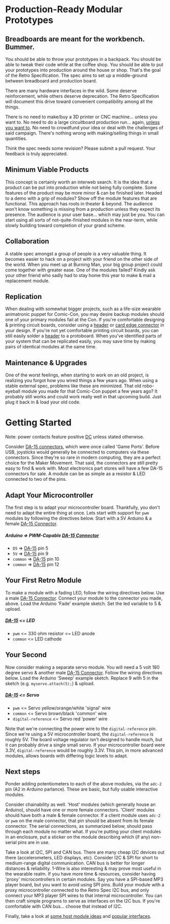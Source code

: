 Production-Ready Modular Prototypes
===================================

Breadboards are meant for the workbench. Bummer.
------------------------------------------------
You should be able to throw your prototypes in a backpack. You should be able to tweak their code while at the coffee shop. You should be able to put your prototypes into production around the house or shop. That's the goal of the Retro Specification. The spec aims to set up a middle-ground between breadboard and production board.

There are many hardware interfaces in the wild. Some deserve reinforcement, while others deserve deprecation. The Retro Specification will document this drive toward convenient compatibility among all the things.

There is no need to make/buy a 3D printer or CNC machine... unless you want to. No need to do a large circuitboard production run... again, [unless you want to](connectors/module/header-26/header-26.yaml). No need to crowdfund your idea or deal with the challenges of said campaign. There's nothing wrong with making/selling things in small quantities.

Think the spec needs some revision? Please submit a pull request. Your feedback is truly appreciated.

Minimum Viable Products
-----------------------
This concept is certainly worth an interweb search. It is the idea that a product can be put into production while not being fully complete. Some features of the product may be more minor & can be finished later. Headed to a demo with a grip of modules? Show off the module features that are functional. This approach has roots in theater & beyond. The audience won't know something is missing from a production unless they expect its presence. The audience is your user base... which may just be you. You can start using all sorts of not-quite-finished modules in the near-term, while slowly building toward completion of your grand scheme.

Collaboration
-------------
A stable spec amongst a group of people is a very valuable thing. It becomes easier to hack on a project with your friend on the other side of the world. When you meet up at Burning Man, your big group project could come together with greater ease. One of the modules failed? Kindly ask your other friend who sadly had to stay home this year to make & mail a replacement module.

Replication
-----------
When dealing with somewhat bigger projects, such as a life-size wearable animatronic puppet for Comic-Con, you may desire backup modules should one of your primary modules fail at the Con. If you're comfortable designing & printing circuit boards, consider using a [header](connectors/module/header-26/header-26.yaml) or [card edge connector](connectors/module/card-edge-26/card-edge-26.yaml) in your design.
If you're not yet comfortable printing circuit boards, you can still easily solder a [header](connectors/module/header-26.yaml) to a protoboard. When you've identified parts of your system that can be replicated easily, you may save time by making pairs of identical modules at the same time.

Maintenance & Upgrades
----------------------
One of the worst feelings, when starting to work on an old project, is realizing you forgot how you wired things a few years ago. When using a stable external spec, problems like these are minimized. That old robo-eyeball module you made for that Comic-Con puppet a few years ago? It probably still works and could work really well in that upcoming build. Just plug it back in & load your old code.

Getting Started
===============
Note: power contacts feature positive [DC](definitions/direct-current.yaml) unless stated otherwise.

Consider [DA-15 connectors](connectors/module/dsub-da-15/dsub-da-15.yaml), which were once called 'Game Ports'. Before USB, joysticks would generally be connected to computers via these connectors. Since they're so rare in modern computing, they are a perfect choice for the Maker Movement. That said, the connectors are still pretty easy to find & work with. Most electronics part stores will have a few DA-15 connectors for sale. A module can be as simple as a resistor & LED connected to two of the pins.

Adapt Your Microcontroller
--------------------------
The first step is to adapt your microcontroller board. Thankfully, you don't need to adapt the entire thing at once. Lets start with support for `pwm` modules by following the directives below. Start with a 5V Arduino & a female [DA-15 Connector](connectors/module/dsub-da-15/dsub-da-15.yaml).

##### Arduino => PWM-Capable [DA-15 Connector](connectors/module/dsub-da-15/dsub-da-15.yaml)
* `D5`     => [DA-15](connectors/module/dsub-da-15/dsub-da-15.yaml) pin 5
* `5V`     => [DA-15](connectors/module/dsub-da-15/dsub-da-15.yaml) pin 9
* `common` => [DA-15](connectors/module/dsub-da-15/dsub-da-15.yaml) pin 10
* `common` => [DA-15](connectors/module/dsub-da-15/dsub-da-15.yaml) pin 12

Your First Retro Module
-----------------------
To make a module with a fading LED, follow the wiring directives below. Use a male [DA-15 Connector](connectors/module/dsub-da-15/dsub-da-15.yaml). Connect your module to the connector you made, above. Load the Arduino 'Fade' example sketch. Set the led variable to 5 & upload.

##### [DA-15](connectors/module/dsub-da-15/dsub-da-15.yaml) <= LED
* `pwm`    <= 330 ohm resistor <= LED anode
* `common` <= LED cathode

Your Second
-----------
Now consider making a separate servo module. You will need a 5 volt 180 degree servo & another male [DA-15 Connector](connectors/module/dsub-da-15/dsub-da-15.yaml). Follow the wiring directives below. Load the Arduino 'Sweep' example sketch. Replace 9 with 5 in the sketch (e.g. `myservo.attach(5);`) & upload.

##### [DA-15](connectors/module/dsub-da-15/dsub-da-15.yaml) <= Servo
* `pwm`               <= Servo yellow/orange/white 'signal' wire
* `common`            <= Servo brown/black 'common' wire
* `digital-reference` <= Servo red 'power' wire

Note that we're connecting the power wire to the `digital-reference` pin. Since we're using a 5V microcontroller board, the `digital-reference` is roughly 5V. The board voltage regulator isn't designed to handle much, but it can probably drive a single small servo. If your microcontroller board were 3.3V, `digital-reference` would be roughly 3.3V. This pin, in more advanced modules, allows boards with differing logic levels to adapt.

Next steps
----------
Ponder adding potentiometers to each of the above modules, via the `adc-2` pin (A2 in Arduino parlance). These are basic, but fully usable interactive modules.

Consider chainability as well. 'Host' modules (which generally house an Arduino), should have one or more female connectors. 'Client' modules should have both a male & female connector. If a client module uses `adc-2` or `pwm` on the male connector, that pin should be absent from its female connector. The serial connections, as summarized below, should pass through each module no matter what. If you're putting your client modules in an enclosure, put a sticker on the module describing which (if any) non-serial pins are in use.

Take a look at I2C, SPI and CAN bus. There are many cheap I2C devices out there (accelerometers, LED displays, etc). Consider I2C & SPI for short to medium-range digital communication. CAN bus is better for longer distances & reliability. 1-Wire is also interesting & may prove most useful in the wearable realm.
If you have more time & resources, consider having 'proxy' microcontrollers in certain modules. Say you have a SPI-based MP3 player board, but you want to avoid using SPI pins. Build your module with a proxy microcontroller connected to the Retro Spec I2C bus, and only connect your MP3 player SPI wires to that internal microcontroller. You can then craft simple programs to serve as interfaces on the I2C bus. If you're comfortable with CAN bus... choose that instead of I2C.

Finally, take a look at [some host module ideas](modules/host) and [popular interfaces](connectors/module-internal).

